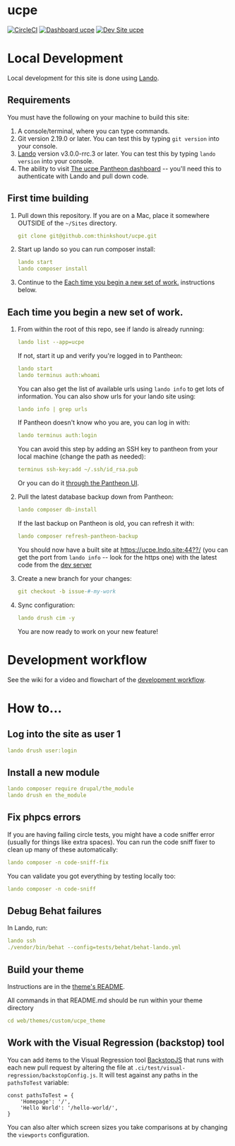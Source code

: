# ucpe

[![CircleCI](https://circleci.com/gh/thinkshout/ucpe.svg?style=shield)](https://circleci.com/gh/thinkshout/ucpe)
[![Dashboard ucpe](https://img.shields.io/badge/dashboard-ucpe-yellow.svg)](https://dashboard.pantheon.io/sites/d3f50927-9ebf-4479-8d38-a06824918c15#dev/code)
[![Dev Site ucpe](https://img.shields.io/badge/site-ucpe-blue.svg)](http://dev-ucpe.pantheonsite.io/)

# Local Development

Local development for this site is done using [Lando](https://docs.lando.dev/config/pantheon.html).

## Requirements

You must have the following on your machine to build this site:

1. A console/terminal, where you can type commands. 
2. Git version 2.19.0 or later. You can test this by typing `git version` into your console.
3. [Lando](https://docs.lando.dev/basics/installation.html) version v3.0.0-rrc.3 or later. You can test this by typing `lando version` into your console.
4. The ability to visit [The ucpe Pantheon dashboard](https://dashboard.pantheon.io/sites/d3f50927-9ebf-4479-8d38-a06824918c15#dev/code) -- you'll need this to authenticate with Lando and pull down code.

## First time building

1. Pull down this repository. If you are on a Mac, place it somewhere OUTSIDE of the `~/Sites` directory.

    ```yaml
    git clone git@github.com:thinkshout/ucpe.git
    ```

2. Start up lando so you can run composer install:

    ```yaml
    lando start
    lando composer install
    ```

3. Continue to the [Each time you begin a new set of work.](#each-time-you-begin-a-new-set-of-work) instructions below.

## Each time you begin a new set of work.

1. From within the root of this repo, see if lando is already running:
    ```yaml
    lando list --app=ucpe
    ```

    If not, start it up and verify you're logged in to Pantheon:
    ```yaml
    lando start
    lando terminus auth:whoami
    ```

    You can also get the list of available urls using `lando info` to get lots of information. You can also show urls for your lando site using:
    
    ```yaml
    lando info | grep urls
    ```
    
    
    If Pantheon doesn't know who you are, you can log in with:

    ```yaml
    lando terminus auth:login
    ```

    You can avoid this step by adding an SSH key to pantheon from your local machine (change the path as needed):

    ```yaml
    terminus ssh-key:add ~/.ssh/id_rsa.pub
    ```

    Or you can do it [through the Pantheon UI](https://pantheon.io/docs/ssh-keys).

2. Pull the latest database backup down from Pantheon:

    ```yaml
    lando composer db-install
    ```

    If the last backup on Pantheon is old, you can refresh it with:
    ```yaml
    lando composer refresh-pantheon-backup
    ```

    You should now have a built site at https://ucpe.lndo.site:44??/ (you can get the port from `lando info` -- look for the https one) with the latest code from the [dev server](http://dev-ucpe.pantheonsite.io/)

3. Create a new branch for your changes:

    ```yaml
    git checkout -b issue-#-my-work
    ```

4. Sync configuration:

    ```yaml
    lando drush cim -y
    ```

    You are now ready to work on your new feature!

# Development workflow
See the wiki for a video and flowchart of the [development workflow](https://github.com/thinkshout/ucpe/wiki/Development-workflow).

# How to...

## Log into the site as user 1

```yaml
lando drush user:login
```

## Install a new module

```yaml
lando composer require drupal/the_module
lando drush en the_module
```

## Fix phpcs errors

If you are having failing circle tests, you might have a code sniffer error (usually for things like extra spaces). You
can run the code sniff fixer to clean up many of these automatically:

```yaml
lando composer -n code-sniff-fix
```

You can validate you got everything by testing locally too:

```yaml
lando composer -n code-sniff
```

## Debug Behat failures

In Lando, run:

```yaml
lando ssh
./vendor/bin/behat --config=tests/behat/behat-lando.yml
```

## Build your theme

Instructions are in the [theme's README](https://github.com/thinkshout/ucpe/tree/master/web/themes/custom/ucpe_theme/README.md).

All commands in that README.md should be run within your theme directory

```yaml
cd web/themes/custom/ucpe_theme
```

## Work with the Visual Regression (backstop) tool

You can add items to the Visual Regression tool [BackstopJS](https://github.com/garris/BackstopJS#backstopjs) that runs with each new pull request by altering the file at `.ci/test/visual-regression/backstopConfig.js`. It will test against any paths in the `pathsToTest` variable:

```
const pathsToTest = {
    'Homepage': '/',
    'Hello World': '/hello-world/',
}
```

You can also alter which screen sizes you take comparisons at by changing the `viewports` configuration.
